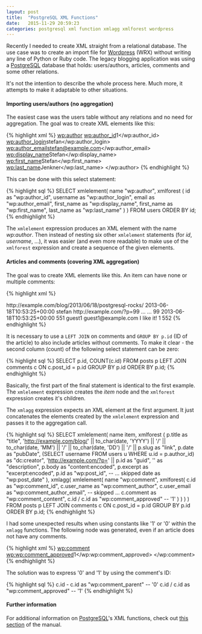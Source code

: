 ```yaml
---
layout: post
title:  "PostgreSQL XML Functions"
date:   2015-11-29 20:59:23
categories: postgresql xml function xmlagg xmlforest wordpress
---
```


Recently I needed to create XML straight from a relational database.
The use case was to create an import file for [Wordpress][wordpress] (WRX)
without writing any line of Python or Ruby code.
The legacy blogging application was using a [PostgreSQL][postgresql] database
that holds: users/authors, articles, comments and some other relations.

It's not the intention to describe the whole process here.
Much more, it attempts to make it adaptable to other situations.

#### Importing users/authors (no aggregation)

The easiest case was the users table without any relations and no need for
aggregation. The goal was to create XML elements like this:

{% highlight xml %}
<wp:author>
  <wp:author_id>1</wp:author_id>
  <wp:author_login>stefan</wp:author_login>
  <wp:author_email>stefan@example.com</wp:author_email>
  <wp:display_name>Stefan</wp:display_name>
  <wp:first_name>Stefan</wp:first_name>
  <wp:last_name>Jenkner</wp:last_name>
</wp:author>
{% endhighlight %}

This can be done with this select statement:

{% highlight sql %}
SELECT xmlelement(
    name "wp:author",
        xmlforest (
          id as "wp:author_id",
          username as "wp:author_login",
          email as "wp:author_email",
          first_name as "wp:display_name",
          first_name as "wp:first_name",
          last_name as "wp:last_name"
          )
        )
FROM users ORDER BY id;
{% endhighlight %}

The `xmlelement` expression produces an XML element with the name *wp:author*.
Then instead of nesting six other `xmlelement` statements (for *id*, *username*,
...), it was easier (and even more readable) to make use of the `xmlforest`
expression and create a sequence of the given elements.

#### Articles and comments (covering XML aggregation)

The goal was to create XML elements like this. An item can have none or
multiple comments:

{% highlight xml %}
<item>
  <title>PostgreSQL rocks!</title>
  <link>http://example.com/blog/2013/06/18/postgresql-rocks/</link>
  <pubDate>2013-06-18T10:53:25+00:00</pubDate>
  <dc:creator>stefan</dc:creator>
  <guid>http://example.com/?p=99</guid>
  <description/>
  <content:encoded>...</content:encoded>
  <excerpt:encoded>...</excerpt:encoded>
  <wp:post_id>99</wp:post_id>
  <!-- ... -->
  <wp:post_date>2013-06-18T10:53:25+00:00</wp:post_date>
  <!-- first comment -->
  <wp:comment>
    <wp:comment_id>551</wp:comment_id>
    <wp:comment_author>guest1</wp:comment_author>
    <wp:comment_author_email>guest1@example.com</wp:comment_author_email>
    <!-- ... -->
    <wp:comment_content>I like it!</wp:comment_content>
    <wp:comment_approved>1</wp:comment_approved>
  </wp:comment>
  <!-- next comment -->
  <wp:comment>
    <wp:comment_id>552</wp:comment_id>
    <!-- ... -->
  </wp:comment>
</item>
{% endhighlight %}

It is necessary to use a `LEFT JOIN` on comments and
`GROUP BY p.id` (ID of the article) to also include articles without comments.
To make it clear - the second column (count) of the following select statement can be zero:

{% highlight sql %}
SELECT p.id, COUNT(c.id)
FROM posts p
  LEFT JOIN comments c ON c.post_id = p.id
GROUP BY p.id
ORDER BY p.id;
{% endhighlight %}

Basically, the first part of the final statement is identical to the first
example. The `xmlelement` expression creates the *item* node and the
`xmlforest` expression creates it's children.

The `xmlagg` expression expects an XML element at the first argument.
It just concatenates the elements created by the `xmlelement` expression
and passes it to the aggregation call.

{% highlight sql %}
SELECT xmlelement(
    name item,
        xmlforest (
            p.title as "title",
            'http://example.com/blog/' || to_char(date, 'YYYY') || '/' || to_char(date, 'MM') || '/' || to_char(date, 'DD') || '/' || p.slug as "link",
            p.date as "pubDate",
            (SELECT username FROM users u WHERE u.id = p.author_id) as "dc:creator",
            'http://example.com/?p=' || p.id  as "guid",
            '' as "description",
            p.body as "content:encoded",
            p.excerpt as "excerpt:encoded",
            p.id as "wp:post_id",
            -- ... skipped
            date as "wp:post_date"
        ),
        xmlagg(
            xmlelement(
                name "wp:comment",
                xmlforest(
                    c.id as "wp:comment_id",
                    c.user_name as "wp:comment_author",
                    c.user_email as "wp:comment_author_email",
                    -- skipped ...
                    c.comment as "wp:comment_content",
                    c.id / c.id as "wp:comment_approved" -- '1'
                )
            )
        )
    )
FROM posts p
  LEFT JOIN comments c ON c.post_id = p.id
GROUP BY p.id
ORDER BY p.id;
{% endhighlight %}


I had some unexpected results when using constants like '1' or '0' within
the `xmlagg` functions. The following node was generated, even if an
article does not have any comments.

{% highlight xml %}
<wp:comment>
  <wp:wp:comment_approved>1</wp:wp:comment_approved>
</wp:comment>
</item>
{% endhighlight %}

The solution was to express '0' and '1' by using the comment's ID:

{% highlight sql %}
c.id - c.id as "wp:comment_parent" -- '0'
c.id / c.id as "wp:comment_approved" -- '1'
{% endhighlight %}


#### Further information

For additional information on [PostgreSQL][postgresql]'s XML functions,
check out [this section](https://en.wikipedia.org/wiki/PostgreSQL) of
the manual.




[postgresql]: https://www.postgresql.org
[wordpress]: https://www.wordpress.com
